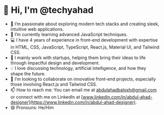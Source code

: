 # 👋 Hi, I'm @techyahad
- 👀 I’m passionate about exploring modern tech stacks and creating sleek, intuitive web applications.
- 🌱 I’m currently learning advanced JavaScript techniques.
- 💻 I have 4 years of experience in front-end development with expertise in HTML, CSS, JavaScript, TypeScript, React.js, Material UI, and Tailwind CSS.
- 💼 I mainly work with startups, helping them bring their ideas to life through impactful design and development.
- 💡 I love discussing technology, artificial intelligence, and how they shape the future.
- 💞️ I’m looking to collaborate on innovative front-end projects, especially those involving React.js and Tailwind CSS.
- 📫 How to reach me: You can email me at abdulahadbaloxh@gmail.com or connect with me on LinkedIn at [www.linkedin.com/in/abdul-ahad-designer](https://www.linkedin.com/in/abdul-ahad-designer).
- 😄 Pronouns: He/Him
